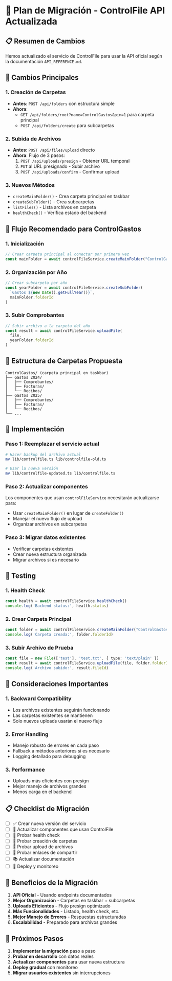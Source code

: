 # 🚀 Plan de Migración - ControlFile API Actualizada

## 📋 Resumen de Cambios

Hemos actualizado el servicio de ControlFile para usar la API oficial según la documentación `API_REFERENCE.md`.

## 🔄 Cambios Principales

### 1. **Creación de Carpetas**
- **Antes**: `POST /api/folders` con estructura simple
- **Ahora**: 
  - `GET /api/folders/root?name=ControlGastos&pin=1` para carpeta principal
  - `POST /api/folders/create` para subcarpetas

### 2. **Subida de Archivos**
- **Antes**: `POST /api/files/upload` directo
- **Ahora**: Flujo de 3 pasos:
  1. `POST /api/uploads/presign` - Obtener URL temporal
  2. `PUT` al URL presignado - Subir archivo
  3. `POST /api/uploads/confirm` - Confirmar upload

### 3. **Nuevos Métodos**
- `createMainFolder()` - Crea carpeta principal en taskbar
- `createSubFolder()` - Crea subcarpetas
- `listFiles()` - Lista archivos en carpeta
- `healthCheck()` - Verifica estado del backend

## 🎯 Flujo Recomendado para ControlGastos

### 1. **Inicialización**
```typescript
// Crear carpeta principal al conectar por primera vez
const mainFolder = await controlFileService.createMainFolder("ControlGastos")
```

### 2. **Organización por Año**
```typescript
// Crear subcarpeta por año
const yearFolder = await controlFileService.createSubFolder(
  `Gastos ${new Date().getFullYear()}`,
  mainFolder.folderId
)
```

### 3. **Subir Comprobantes**
```typescript
// Subir archivo a la carpeta del año
const result = await controlFileService.uploadFile(
  file,
  yearFolder.folderId
)
```

## 📁 Estructura de Carpetas Propuesta

```
ControlGastos/ (carpeta principal en taskbar)
├── Gastos 2024/
│   ├── Comprobantes/
│   ├── Facturas/
│   └── Recibos/
├── Gastos 2025/
│   ├── Comprobantes/
│   ├── Facturas/
│   └── Recibos/
└── ...
```

## 🔧 Implementación

### Paso 1: Reemplazar el servicio actual
```bash
# Hacer backup del archivo actual
mv lib/controlfile.ts lib/controlfile-old.ts

# Usar la nueva versión
mv lib/controlfile-updated.ts lib/controlfile.ts
```

### Paso 2: Actualizar componentes
Los componentes que usan `controlFileService` necesitarán actualizarse para:
- Usar `createMainFolder()` en lugar de `createFolder()`
- Manejar el nuevo flujo de upload
- Organizar archivos en subcarpetas

### Paso 3: Migrar datos existentes
- Verificar carpetas existentes
- Crear nueva estructura organizada
- Migrar archivos si es necesario

## 🧪 Testing

### 1. **Health Check**
```typescript
const health = await controlFileService.healthCheck()
console.log('Backend status:', health.status)
```

### 2. **Crear Carpeta Principal**
```typescript
const folder = await controlFileService.createMainFolder("ControlGastos")
console.log('Carpeta creada:', folder.folderId)
```

### 3. **Subir Archivo de Prueba**
```typescript
const file = new File(['test'], 'test.txt', { type: 'text/plain' })
const result = await controlFileService.uploadFile(file, folder.folderId)
console.log('Archivo subido:', result.fileId)
```

## 🚨 Consideraciones Importantes

### 1. **Backward Compatibility**
- Los archivos existentes seguirán funcionando
- Las carpetas existentes se mantienen
- Solo nuevos uploads usarán el nuevo flujo

### 2. **Error Handling**
- Manejo robusto de errores en cada paso
- Fallback a métodos anteriores si es necesario
- Logging detallado para debugging

### 3. **Performance**
- Uploads más eficientes con presign
- Mejor manejo de archivos grandes
- Menos carga en el backend

## 📋 Checklist de Migración

- [ ] ✅ Crear nueva versión del servicio
- [ ] 🔄 Actualizar componentes que usan ControlFile
- [ ] 🧪 Probar health check
- [ ] 🧪 Probar creación de carpetas
- [ ] 🧪 Probar upload de archivos
- [ ] 🧪 Probar enlaces de compartir
- [ ] 📚 Actualizar documentación
- [ ] 🚀 Deploy y monitoreo

## 🎯 Beneficios de la Migración

1. **API Oficial** - Usando endpoints documentados
2. **Mejor Organización** - Carpetas en taskbar + subcarpetas
3. **Uploads Eficientes** - Flujo presign optimizado
4. **Más Funcionalidades** - Listado, health check, etc.
5. **Mejor Manejo de Errores** - Respuestas estructuradas
6. **Escalabilidad** - Preparado para archivos grandes

## 🔮 Próximos Pasos

1. **Implementar la migración** paso a paso
2. **Probar en desarrollo** con datos reales
3. **Actualizar componentes** para usar nueva estructura
4. **Deploy gradual** con monitoreo
5. **Migrar usuarios existentes** sin interrupciones

